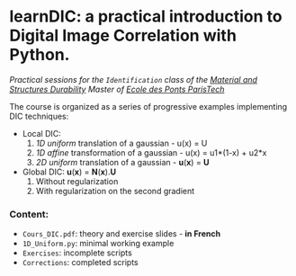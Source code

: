# learnDIC: a practical introduction to Digital Image Correlation with Python.


*Practical sessions for the `Identification` class of the [Material and Structures Durability](https://www.ecoledesponts.fr/master-dms-durabilite-materiaux-structures) Master of [Ecole des Ponts ParisTech](https://www.ecoledesponts.fr/en)*

The course is organized as a series of progressive examples implementing DIC techniques:
- Local DIC:
  1. *1D uniform* translation of a gaussian - u(x) = U
  2. *1D affine* transformation of a gaussian - u(x) = u1*(1-x) + u2*x
  3. *2D uniform* translation of a gaussian - **u**(**x**) = **U**
- Global DIC: **u**(**x**) = **N**(**x**).**U**
  1. Without regularization
  2. With regularization on the second gradient

### Content:
- `Cours_DIC.pdf`: theory and exercise slides - **in French**
- `1D_Uniform.py`: minimal working example
- `Exercises`:  incomplete scripts
- `Corrections`: completed scripts

